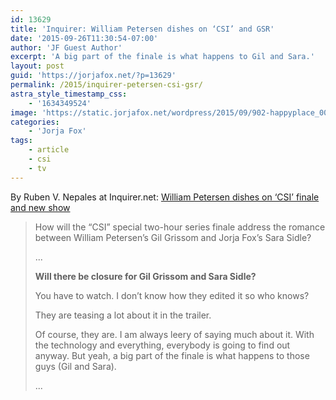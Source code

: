 ```yaml
---
id: 13629
title: 'Inquirer: William Petersen dishes on ‘CSI’ and GSR'
date: '2015-09-26T11:30:54-07:00'
author: 'JF Guest Author'
excerpt: 'A big part of the finale is what happens to Gil and Sara.'
layout: post
guid: 'https://jorjafox.net/?p=13629'
permalink: /2015/inquirer-petersen-csi-gsr/
astra_style_timestamp_css:
    - '1634349524'
image: 'https://static.jorjafox.net/wordpress/2015/09/902-happyplace_002.jpg'
categories:
    - 'Jorja Fox'
tags:
    - article
    - csi
    - tv
---
```


By Ruben V. Nepales at Inquirer.net: <a href="http://entertainment.inquirer.net/179642/william-petersen-dishes-on-csi-finale-and-new-show">William Petersen dishes on ‘CSI’ finale and new show</a>
<blockquote>How will the “CSI” special two-hour series finale address the romance between William Petersen’s Gil Grissom and Jorja Fox’s Sara Sidle?

...

<strong>Will there be closure for Gil Grissom and Sara Sidle?</strong>

You have to watch. I don’t know how they edited it so who knows?

They are teasing a lot about it in the trailer.

Of course, they are. I am always leery of saying much about it. With the technology and everything, everybody is going to find out anyway. But yeah, a big part of the finale is what happens to those guys (Gil and Sara).

...</blockquote>